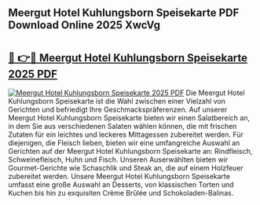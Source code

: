 ## Meergut Hotel Kuhlungsborn Speisekarte PDF Download Online 2025 XwcVg

# <h2><a href="http://gccy69m.nevu.top/?p=Meergut+Hotel+Kuhlungsborn+Speisekarte">🔗 👉🔴 Meergut Hotel Kuhlungsborn Speisekarte 2025 PDF</a></h2>

[![Meergut Hotel Kuhlungsborn Speisekarte 2025 PDF](https://i.imgur.com/dBaPXMq.png)](http://gccy69m.nevu.top/?p=Meergut+Hotel+Kuhlungsborn+Speisekarte)
Die Meergut Hotel Kuhlungsborn Speisekarte ist die Wahl zwischen einer Vielzahl von Gerichten und befriedigt Ihre Geschmackspräferenzen. Auf unserer Meergut Hotel Kuhlungsborn Speisekarte bieten wir einen Salatbereich an, in dem Sie aus verschiedenen Salaten wählen können, die mit frischen Zutaten für ein leichtes und leckeres Mittagessen zubereitet werden. Für diejenigen, die Fleisch lieben, bieten wir eine umfangreiche Auswahl an Gerichten auf der Meergut Hotel Kuhlungsborn Speisekarte an: Rindfleisch, Schweinefleisch, Huhn und Fisch. Unseren Auserwählten bieten wir Gourmet-Gerichte wie Schaschlik und Steak an, die auf einem Holzfeuer zubereitet werden. Unsere Meergut Hotel Kuhlungsborn Speisekarte umfasst eine große Auswahl an Desserts, von klassischen Torten und Kuchen bis hin zu exquisiten Crème Brûlée und Schokoladen-Balinas.
